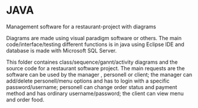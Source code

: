 # JAVA 

Management software for a restaurant-project with diagrams

Diagrams are made using visual paradigm software or others.
The main code/interface/testing different functions is in java using Eclipse IDE and database is made with Microsoft SQL Server.

This folder containes class/sequence/gannt/activity diagrams and the source code for a restaurant software project. The main requests are the software can be used by the manager , personell or client; the manager can add/delete personell/menu options and has to login with a specific password/username; personell can change order status and payment method and has ordinary username/password; the client can view menu and order food.


